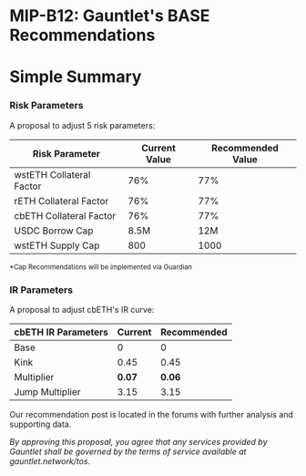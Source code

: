 # MIP-B12: Gauntlet's BASE Recommendations

# Simple Summary

### Risk Parameters

A proposal to adjust 5 risk parameters:

| Risk Parameter           | Current Value | Recommended Value |
| ------------------------ | ------------- | ----------------- |
| wstETH Collateral Factor | 76%           | 77%               |
| rETH Collateral Factor   | 76%           | 77%               |
| cbETH Collateral Factor  | 76%           | 77%               |
| USDC Borrow Cap          | 8.5M          | 12M               |
| wstETH Supply Cap        | 800           | 1000              |

<sub> \*Cap Recommendations will be implemented via Guardian </sub>

### IR Parameters

A proposal to adjust cbETH's IR curve:

| cbETH IR Parameters | Current  | Recommended |
| ------------------- | -------- | ----------- |
| Base                | 0        | 0           |
| Kink                | 0.45     | 0.45        |
| Multiplier          | **0.07** | **0.06**    |
| Jump Multiplier     | 3.15     | 3.15        |

Our recommendation post is located in the forums with further analysis and supporting data.

_By approving this proposal, you agree that any services provided by Gauntlet shall be governed by the terms of service
available at gauntlet.network/tos._
